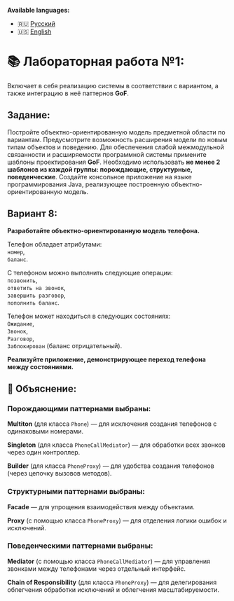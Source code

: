 **Available languages:**
- 🇷🇺 [Русский](README.md)
- 🇺🇸 [English](README_EN.md)


# 📚 Лабораторная работа №1:
Включает в себя реализацию системы в соответствии с вариантом, а также интеграцию в неё паттернов **GoF**.

## Задание:
Постройте объектно-ориентированную модель предметной области по
вариантам. Предусмотрите возможность расширения модели по новым типам
объектов и поведению. Для обеспечения слабой межмодульной связанности
и расширяемости программной системы примените шаблоны
проектирования **GoF**. Необходимо использовать **не менее 2 шаблонов из
каждой группы: порождающие, структурные, поведенческие**. Создайте
консольное приложение на языке программирования Java, реализующее
построенную объектно-ориентированную модель.

## Вариант 8:
**Разработайте объектно-ориентированную модель телефона.**

Телефон обладает атрибутами:\
```номер```,\
```баланс```.

С телефоном можно выполнить следующие операции:\
```позвонить```,\
```ответить на звонок```,\
```завершить разговор```,\
```пополнить баланс```.

Телефон может находиться в следующих состояниях:\
```Ожидание```,\
```Звонок```,\
```Разговор```,\
```Заблокирован``` (баланс отрицательный).

**Реализуйте приложение, демонстрирующее переход телефона между состояниями.**

## 📖 Объяснение:
### Порождающими паттернами выбраны:
**Multiton** (для класса ```Phone```) — для исключения создания телефонов с одинаковыми номерами.

**Singleton** (для класса ```PhoneCallMediator```) — для обработки всех звонков через один контроллер.

**Builder** (для класса ```PhoneProxy```) — для удобства создания телефонов (через цепочку вызовов методов).

### Структурными паттернами выбраны:
**Facade** — для упрощения взаимодействия между объектами.

**Proxy** (с помощью класса ```PhoneProxy```) — для отделения логики ошибок и исключений.

### Поведенческими паттернами выбраны:
**Mediator** (с помощью класса ```PhoneCallMediator```) — для управления звонками между телефонами через 
отдельный интерфейс.

**Chain of Responsibility** (для класса ```PhoneProxy```) — для делегирования облегчения обработки исключений
и облегчения масштабируемости.
